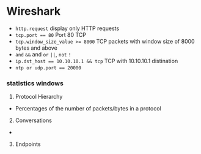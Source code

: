# Wireshark

- `http.request` display only HTTP requests
- `tcp.port == 80` Port 80 TCP 
- `tcp.window_size_value >= 8000` TCP packets with window size of 8000 bytes and above
- `and` `&&` and `or` `||`, `not` `!`
- `ip.dst_host == 10.10.10.1 && tcp` TCP with 10.10.10.1 distination
- `ntp or udp.port == 20000`

### statistics windows
1. Protocol Hierarchy
- Percentages of the number of packets/bytes in a protocol
2. Conversations
-  
3. Endpoints
